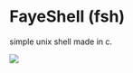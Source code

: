 # FayeShell (fsh)

simple unix shell made in c.

<img src="https://gifdb.com/images/high/cowboy-bebop-faye-julia-jb8cpeq5vq1tonax.gif">
